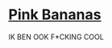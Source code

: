 <h1 class="grow-rotate">
  <a href="https://www.youtube.com/channel/UCtkiLTzGm8h0Xc2FqmDz8iw">Pink Bananas</a>
</h1>
<p>IK BEN OOK F*CKING COOL</p>
